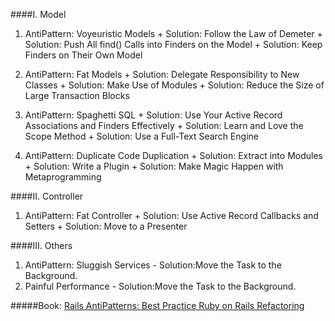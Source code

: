 ####I. Model
  1. AntiPattern: Voyeuristic Models
    + Solution: Follow the Law of Demeter
    + Solution: Push All find() Calls into Finders on the Model
    + Solution: Keep Finders on Their Own Model
  
  2. AntiPattern: Fat Models
    + Solution: Delegate Responsibility to New Classes
    + Solution: Make Use of Modules
    + Solution: Reduce the Size of Large Transaction Blocks
  
  3. AntiPattern: Spaghetti SQL
    + Solution: Use Your Active Record Associations and Finders Effectively
    + Solution: Learn and Love the Scope Method
    + Solution: Use a Full-Text Search Engine
  
  4. AntiPattern: Duplicate Code Duplication
    + Solution: Extract into Modules
    + Solution: Write a Plugin
    + Solution: Make Magic Happen with Metaprogramming


####II. Controller

  1. AntiPattern: Fat Controller
    + Solution: Use Active Record Callbacks and Setters
    + Solution: Move to a Presenter

####III. Others

  1. AntiPattern: Sluggish Services
    - Solution:Move the Task to the Background.
  2. Painful Performance
    - Solution:Move the Task to the Background.


#####Book: [Rails AntiPatterns: Best Practice Ruby on Rails Refactoring](http://www.amazon.com/Rails-AntiPatterns-Refactoring-Addison-Wesley-Professional/dp/0321604814)
